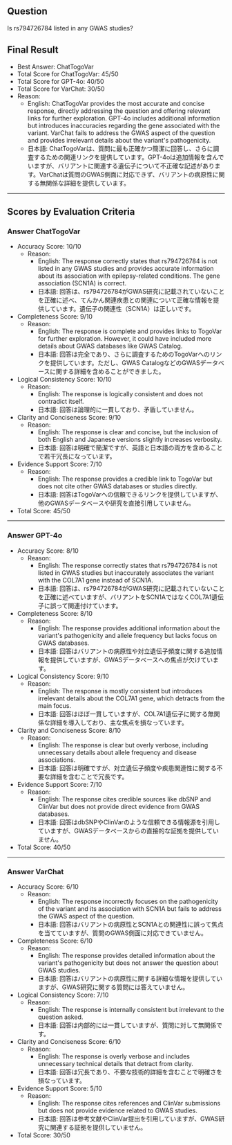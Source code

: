 ## Question

Is rs794726784 listed in any GWAS studies?

## Final Result

- Best Answer: ChatTogoVar
- Total Score for ChatTogoVar: 45/50
- Total Score for GPT-4o: 40/50
- Total Score for VarChat: 30/50
- Reason:
  - English: ChatTogoVar provides the most accurate and concise response, directly addressing the question and offering relevant links for further exploration. GPT-4o includes additional information but introduces inaccuracies regarding the gene associated with the variant. VarChat fails to address the GWAS aspect of the question and provides irrelevant details about the variant's pathogenicity.
  - 日本語: ChatTogoVarは、質問に最も正確かつ簡潔に回答し、さらに調査するための関連リンクを提供しています。GPT-4oは追加情報を含んでいますが、バリアントに関連する遺伝子について不正確な記述があります。VarChatは質問のGWAS側面に対応できず、バリアントの病原性に関する無関係な詳細を提供しています。

---

## Scores by Evaluation Criteria

### Answer ChatTogoVar
- Accuracy Score: 10/10
  - Reason: 
    - English: The response correctly states that rs794726784 is not listed in any GWAS studies and provides accurate information about its association with epilepsy-related conditions. The gene association (SCN1A) is correct.
    - 日本語: 回答は、rs794726784がGWAS研究に記載されていないことを正確に述べ、てんかん関連疾患との関連について正確な情報を提供しています。遺伝子の関連性（SCN1A）は正しいです。
- Completeness Score: 9/10
  - Reason: 
    - English: The response is complete and provides links to TogoVar for further exploration. However, it could have included more details about GWAS databases like GWAS Catalog.
    - 日本語: 回答は完全であり、さらに調査するためのTogoVarへのリンクを提供しています。ただし、GWAS CatalogなどのGWASデータベースに関する詳細を含めることができました。
- Logical Consistency Score: 10/10
  - Reason: 
    - English: The response is logically consistent and does not contradict itself.
    - 日本語: 回答は論理的に一貫しており、矛盾していません。
- Clarity and Conciseness Score: 9/10
  - Reason: 
    - English: The response is clear and concise, but the inclusion of both English and Japanese versions slightly increases verbosity.
    - 日本語: 回答は明確で簡潔ですが、英語と日本語の両方を含めることで若干冗長になっています。
- Evidence Support Score: 7/10
  - Reason: 
    - English: The response provides a credible link to TogoVar but does not cite other GWAS databases or studies directly.
    - 日本語: 回答はTogoVarへの信頼できるリンクを提供していますが、他のGWASデータベースや研究を直接引用していません。
- Total Score: 45/50

---

### Answer GPT-4o
- Accuracy Score: 8/10
  - Reason: 
    - English: The response correctly states that rs794726784 is not listed in GWAS studies but inaccurately associates the variant with the COL7A1 gene instead of SCN1A.
    - 日本語: 回答は、rs794726784がGWAS研究に記載されていないことを正確に述べていますが、バリアントをSCN1AではなくCOL7A1遺伝子に誤って関連付けています。
- Completeness Score: 8/10
  - Reason: 
    - English: The response provides additional information about the variant's pathogenicity and allele frequency but lacks focus on GWAS databases.
    - 日本語: 回答はバリアントの病原性や対立遺伝子頻度に関する追加情報を提供していますが、GWASデータベースへの焦点が欠けています。
- Logical Consistency Score: 9/10
  - Reason: 
    - English: The response is mostly consistent but introduces irrelevant details about the COL7A1 gene, which detracts from the main focus.
    - 日本語: 回答はほぼ一貫していますが、COL7A1遺伝子に関する無関係な詳細を導入しており、主な焦点を損なっています。
- Clarity and Conciseness Score: 8/10
  - Reason: 
    - English: The response is clear but overly verbose, including unnecessary details about allele frequency and disease associations.
    - 日本語: 回答は明確ですが、対立遺伝子頻度や疾患関連性に関する不要な詳細を含むことで冗長です。
- Evidence Support Score: 7/10
  - Reason: 
    - English: The response cites credible sources like dbSNP and ClinVar but does not provide direct evidence from GWAS databases.
    - 日本語: 回答はdbSNPやClinVarのような信頼できる情報源を引用していますが、GWASデータベースからの直接的な証拠を提供していません。
- Total Score: 40/50

---

### Answer VarChat
- Accuracy Score: 6/10
  - Reason: 
    - English: The response incorrectly focuses on the pathogenicity of the variant and its association with SCN1A but fails to address the GWAS aspect of the question.
    - 日本語: 回答はバリアントの病原性とSCN1Aとの関連性に誤って焦点を当てていますが、質問のGWAS側面に対応できていません。
- Completeness Score: 6/10
  - Reason: 
    - English: The response provides detailed information about the variant's pathogenicity but does not answer the question about GWAS studies.
    - 日本語: 回答はバリアントの病原性に関する詳細な情報を提供していますが、GWAS研究に関する質問には答えていません。
- Logical Consistency Score: 7/10
  - Reason: 
    - English: The response is internally consistent but irrelevant to the question asked.
    - 日本語: 回答は内部的には一貫していますが、質問に対して無関係です。
- Clarity and Conciseness Score: 6/10
  - Reason: 
    - English: The response is overly verbose and includes unnecessary technical details that detract from clarity.
    - 日本語: 回答は冗長であり、不要な技術的詳細を含むことで明確さを損なっています。
- Evidence Support Score: 5/10
  - Reason: 
    - English: The response cites references and ClinVar submissions but does not provide evidence related to GWAS studies.
    - 日本語: 回答は参考文献やClinVar提出を引用していますが、GWAS研究に関連する証拠を提供していません。
- Total Score: 30/50